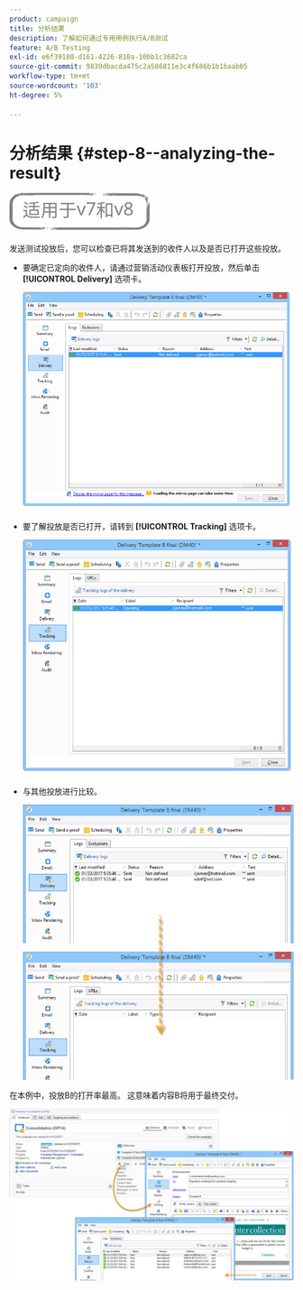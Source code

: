 ```yaml
---
product: campaign
title: 分析结果
description: 了解如何通过专用用例执行A/B测试
feature: A/B Testing
exl-id: e6f39180-d161-4226-810a-10bb1c3682ca
source-git-commit: 9839dbacda475c2a586811e3c4f686b1b1baab05
workflow-type: tm+mt
source-wordcount: '103'
ht-degree: 5%

---
```


# 分析结果 {#step-8--analyzing-the-result}

![](../../assets/common.svg)

发送测试投放后，您可以检查已将其发送到的收件人以及是否已打开这些投放。

* 要确定已定向的收件人，请通过营销活动仪表板打开投放，然后单击 **[!UICONTROL Delivery]** 选项卡。

   ![](assets/use_case_abtesting_analysis_001.png)

* 要了解投放是否已打开，请转到 **[!UICONTROL Tracking]** 选项卡。

   ![](assets/use_case_abtesting_analysis_002.png)

* 与其他投放进行比较。

   ![](assets/use_case_abtesting_analysis_003.png)

在本例中，投放B的打开率最高。 这意味着内容B将用于最终交付。

![](assets/use_case_abtesting_analysis_004.png)
